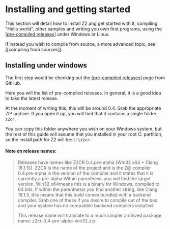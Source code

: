 # Installing and getting started

This section will detail how to install Z2 ang get started with it, compiling "Hello world", other samples and writing you own first programs, using the [[pre-compiled releases](https://github.com/MasterZean/z2cr/releases)] under Windows or Linux.

If instead you wish to compile from source, a more advanced topic, see [[compiling from sources]].

## Installing under windows

The first step would be checking out the [[pre-compiled releases](https://github.com/MasterZean/z2cr/releases)] page from GitHub. 

Here you will the list of pre-compiled releases. In general, it is a good idea to take the latest release.

At the moment of writing this, this will be around 0.4. Grab the appropriate ZIP archive. If you open it up, you will find that it contains a single folder: `z2cr`.

You can copy this folder anywhere you wish on your Windows system, but the rest of this guide will assume that you installed in your root C: partition, so the install path for Z2 will be: `C:\z2cr`. 

 #### Note on release names:
> Releases have names like Z2CR 0.4.pre-alpha (Win32 x64 + Clang 18.1.5)].
> Z2CR is the name of the project and is the Z@ compiler
> 0.4.pre-alpha is the version of the compiler and it states that it is currently a pre-alpha
> Within parenthesis you will find the target version. Win32 x64means this is a binary for Windows, compiled to 64 bits.
> If within the parenthesis you find another string, like Clang 18.1.5, this means that this build comes bundled with a backend compiler. Grab one of these if you desire to compile out of the box and your system has no compatible backend compilers installed.
> 
> This release name will translate to a much simpler archived package name: z2cr-0.4-pre-alpha-win32.zip






